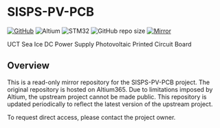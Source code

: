 # SISPS-PV-PCB

[![GitHub](https://img.shields.io/github/license/LawrenceStanton/HDC1080?logo=opensourcehardware&logoColor=%230099B0&label=Licence)](LICENSE.md)
![Altium](https://img.shields.io/badge/EDA-Altium%20Designer-%23A5915F?logo=altiumdesigner)
![STM32](https://img.shields.io/badge/MCU-STM32G0-%2303234B?logo=stmicroelectronics)
![GitHub repo size](https://img.shields.io/github/repo-size/LawrenceStanton/SISPS-PV-PCB?logo=github&label=Repo%20Size)
[![Mirror](https://github.com/LawrenceStanton/SISPS-PV-PCB/actions/workflows/mirror.yml/badge.svg)](https://github.com/LawrenceStanton/SISPS-PV-PCB/actions/workflows/mirror.yml)

UCT Sea Ice DC Power Supply Photovoltaic Printed Circuit Board

## Overview

This is a read-only mirror repository for the SISPS-PV-PCB project. The original repository is hosted on Altium365. Due to limitations imposed by Altium, the upstream project cannot be made public. This repository is updated periodically to reflect the latest version of the upstream project.

To request direct access, please contact the project owner.
